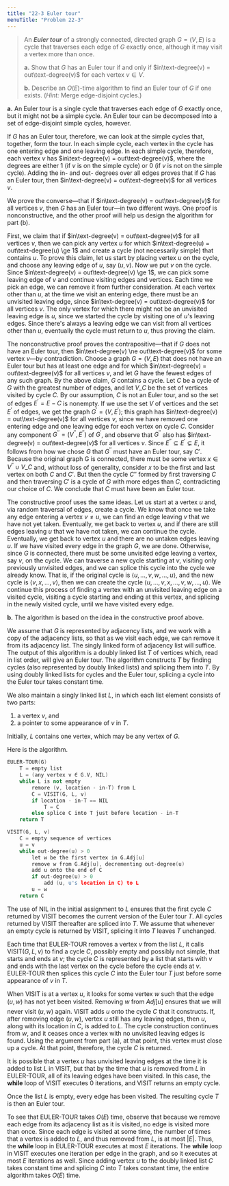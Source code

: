 ```yaml
---
title: "22-3 Euler tour"
menuTitle: "Problem 22-3"
---
```


> An __*Euler tour*__ of a strongly connected, directed graph $G = (V, E)$ is a cycle that traverses each edge of $G$ exactly once, although it may visit a vertex more than once.
>
> **a.** Show that $G$ has an Euler tour if and only if $in\text-degree(v) = out\text-degree(v)$ for each vertex $v \in V$.
>
> **b.** Describe an $O(E)$-time algorithm to find an Euler tour of $G$ if one exists. ($\textit{Hint:}$ Merge edge-disjoint cycles.)

**a.** An Euler tour is a single cycle that traverses each edge of $G$ exactly once, but it might not be a simple cycle. An Euler tour can be decomposed into a set of edge-disjoint simple cycles, however.

If $G$ has an Euler tour, therefore, we can look at the simple cycles that, together, form the tour. In each simple cycle, each vertex in the cycle has one entering edge and one leaving edge. In each simple cycle, therefore, each vertex $v$ has $in\text-degree(v) = out\text-degree(v)$, where the degrees are either $1$ (if $v$ is on the simple cycle) or $0$ (if $v$ is not on the simple cycle). Adding the in- and out- degrees over all edges proves that if $G$ has an Euler tour, then $in\text-degree(v) = out\text-degree(v)$ for all vertices $v$.

We prove the converse—that if $in\text-degree(v) = out\text-degree(v)$ for all vertices $v$, then $G$ has an Euler tour—in two different ways. One proof is nonconstructive, and the other proof will help us design the algorithm for part (b).

First, we claim that if $in\text-degree(v) = out\text-degree(v)$ for all vertices $v$, then we can pick any vertex $u$ for which $in\text-degree(u) = out\text-degree(u) \ge 1$ and create a cycle (not necessarily simple) that contains $u$. To prove this claim, let us start by placing vertex $u$ on the cycle, and choose any leaving edge of $u$, say ($u, v$). Now we put $v$ on the cycle. Since $in\text-degree(v) = out\text-degree(v) \ge 1$, we can pick some leaving edge of $v$ and continue visiting edges and vertices. Each time we pick an edge, we can remove it from further consideration. At each vertex other than $u$, at the time we visit an entering edge, there must be an unvisited leaving edge, since $in\text-degree(v) = out\text-degree(v)$ for all vertices $v$. The only vertex for which there might not be an unvisited leaving edge is $u$, since we started the cycle by visiting one of $u$'s leaving edges. Since there's always a leaving edge we can visit from all vertices other than $u$, eventually the cycle must return to $u$, thus proving the claim.

The nonconstructive proof proves the contrapositive—that if $G$ does not have an Euler tour, then $in\text-degree(v) \ne out\text-degree(v)$ for some vertex $v$—by contradiction. Choose a graph $G = (V, E)$ that does not have an Euler tour but has at least one edge and for which $in\text-degree(v) = out\text-degree(v)$ for all vertices $v$, and let $G$ have the fewest edges of any such graph. By the above claim, $G$ contains a cycle. Let $C$ be a cycle of $G$ with the greatest number of edges, and let $V\_C$ be the set of vertices visited by cycle $C$. By our assumption, $C$ is not an Euler tour, and so the set of edges $E^\prime = E - C$ is nonempty. If we use the set $V$ of vertices and the set $E^\prime$ of edges, we get the graph $G^\prime = (V, E^\prime)$; this graph has $in\text-degree(v) = out\text-degree(v)$ for all vertices $v$, since we have removed one entering edge and one leaving edge for each vertex on cycle $C$. Consider any component $G^{\prime\prime} = (V^{\prime\prime} , E^{\prime\prime})$ of $G^\prime$, and observe that $G^{\prime\prime}$ also has $in\text-degree(v) = out\text-degree(v)$ for all vertices $v$. Since $E^{\prime\prime} \subseteq E^\prime \subsetneq E$, it follows from how we chose $G$ that $G^{\prime\prime}$  must have an Euler tour, say $C'$. Because the original graph G is connected, there must be some vertex $x \in V^{\prime\prime} \cup V\_C$ and, without loss of generality, consider $x$ to be the first and last vertex on both $C$ and $C'$. But then the cycle $C''$ formed by first traversing $C$ and then traversing $C'$ is a cycle of $G$ with more edges than $C$, contradicting our choice of $C$. We conclude that $C$ must have been an Euler tour.

The constructive proof uses the same ideas. Let us start at a vertex $u$ and, via random traversal of edges, create a cycle. We know that once we take any edge entering a vertex $v \ne u$, we can find an edge leaving $v$ that we have not yet taken. Eventually, we get back to vertex $u$, and if there are still edges leaving $u$ that we have not taken, we can continue the cycle. Eventually, we get back to vertex $u$ and there are no untaken edges leaving $u$. If we have visited every edge in the graph $G$, we are done. Otherwise, since $G$ is connected, there must be some unvisited edge leaving a vertex, say $v$, on the cycle. We can traverse a new cycle starting at $v$, visiting only previously unvisited edges, and we can splice this cycle into the cycle we already know. That is, if the original cycle is $\langle u, \ldots, v, w, \ldots, u \rangle$, and the new cycle is $\langle v, x, \ldots, v\rangle$, then we can create the cycle $\langle u, \ldots, v, x, \ldots, v, w, \ldots, u \rangle$. We continue this process of finding a vertex with an unvisited leaving edge on a visited cycle, visiting a cycle starting and ending at this vertex, and splicing in the newly visited cycle, until we have visited every edge.

**b.** The algorithm is based on the idea in the constructive proof above.

We assume that $G$ is represented by adjacency lists, and we work with a copy of the adjacency lists, so that as we visit each edge, we can remove it from its adjacency list. The singly linked form of adjacency list will suffice. The output of this algorithm is a doubly linked list $T$ of vertices which, read in list order, will give an Euler tour. The algorithm constructs $T$ by finding cycles (also represented by doubly linked lists) and splicing them into $T$. By using doubly linked lists for cycles and the Euler tour, splicing a cycle into the Euler tour takes constant time.

We also maintain a singly linked list $L$, in which each list element consists of two parts:

1. a vertex $v$, and
2. a pointer to some appearance of $v$ in $T$.

Initially, $L$ contains one vertex, which may be any vertex of $G$.

Here is the algorithm.

```cpp
EULER-TOUR(G)
    T = empty list
    L = (any vertex v ∈ G.V, NIL)
    while L is not empty
        remore (v, location - in-T) from L
        C = VISIT(G, L, v)
        if location - in-T == NIL
            T = C
        else splice C into T just before location - in-T
    return T
```

```cpp
VISIT(G, L, v)
    C = empty sequence of vertices
    u = v
    while out-degree(u) > 0
        let w be the first vertex in G.Adj[u]
        remove w from G.Adj[u], decrementing out-degree(u)
        add u onto the end of C
        if out-degree(u) > 0
            add (u, u's location in C) to L
        u = w
    return C
```

The use of $\text{NIL}$ in the initial assignment to $L$ ensures that the first cycle $C$ returned by $\text{VISIT}$ becomes the current version of the Euler tour $T$. All cycles returned by $\text{VISIT}$ thereafter are spliced into $T$. We assume that whenever an empty cycle is returned by $\text{VISIT}$, splicing it into $T$ leaves $T$ unchanged.

Each time that $\text{EULER-TOUR}$ removes a vertex $v$ from the list $L$, it calls $\text{VISIT}(G, L, v)$ to find a cycle $C$, possibly empty and possibly not simple, that starts and ends at $v$; the cycle $C$ is represented by a list that starts with $v$ and ends with the last vertex on the cycle before the cycle ends at $v$. $\text{EULER-TOUR}$ then splices this cycle $C$ into the Euler tour $T$ just before some appearance of $v$ in $T$.

When $\text{VISIT}$ is at a vertex $u$, it looks for some vertex $w$ such that the edge $(u, w)$ has not yet been visited. Removing $w$ from $Adj[u]$ ensures that we will never visit $(u, w)$ again. $\text{VISIT}$ adds $u$ onto the cycle $C$ that it constructs. If, after removing edge $(u, w)$, vertex $u$ still has any leaving edges, then $u$, along with its location in $C$, is added to $L$. The cycle construction continues from $w$, and it ceases once a vertex with no unvisited leaving edges is found. Using the argument from part (a), at that point, this vertex must close up a cycle. At that point, therefore, the cycle $C$ is returned.

It is possible that a vertex $u$ has unvisited leaving edges at the time it is added to list $L$ in $\text{VISIT}$, but that by the time that $u$ is removed from $L$ in $\text{EULER-TOUR}$, all of its leaving edges have been visited. In this case, the **while** loop of $\text{VISIT}$ executes $0$ iterations, and $\text{VISIT}$ returns an empty cycle.

Once the list $L$ is empty, every edge has been visited. The resulting cycle $T$ is then an Euler tour.

To see that $\text{EULER-TOUR}$ takes $O(E)$ time, observe that because we remove each edge from its adjacency list as it is visited, no edge is visited more than once. Since each edge is visited at some time, the number of times that a vertex is added to $L$, and thus removed from $L$, is at most $|E|$. Thus, the **while** loop in $\text{EULER-TOUR}$ executes at most $E$ iterations. The **while** loop in $\text{VISIT}$ executes one iteration per edge in the graph, and so it executes at most $E$ iterations as well. Since adding vertex $u$ to the doubly linked list $C$ takes constant time and splicing $C$ into $T$ takes constant time, the entire algorithm takes $O(E)$ time.
